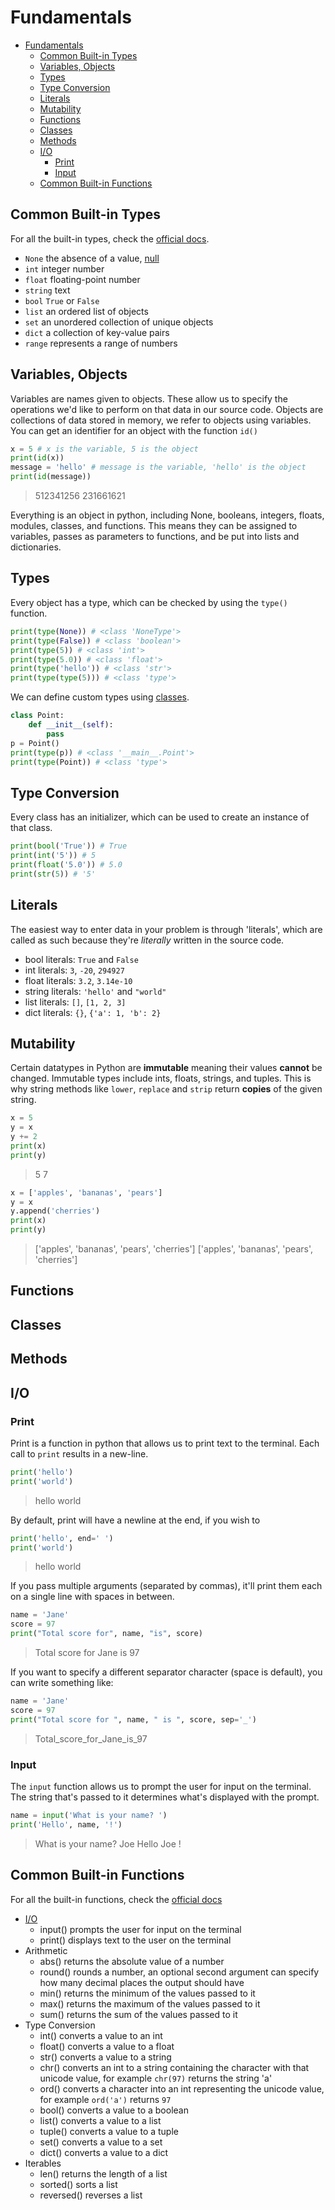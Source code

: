 
# Fundamentals


- [Fundamentals](#fundamentals)
  - [Common Built-in Types](#common-built-in-types)
  - [Variables, Objects](#variables-objects)
  - [Types](#types)
  - [Type Conversion](#type-conversion)
  - [Literals](#literals)
  - [Mutability](#mutability)
  - [Functions](#functions)
  - [Classes](#classes)
  - [Methods](#methods)
  - [I/O](#io)
    - [Print](#print)
    - [Input](#input)
  - [Common Built-in Functions](#common-built-in-functions)


## Common Built-in Types

For all the built-in types, check the [official docs](https://docs.python.org/3.2/library/stdtypes.html).

- `None` the absence of a value, [null](https://en.wikipedia.org/wiki/Null_pointer)
- `int` integer number
- `float` floating-point number
- `string` text
- `bool` `True` or `False`
- `list` an ordered list of objects
- `set` an unordered collection of unique objects
- `dict` a collection of key-value pairs
- `range` represents a range of numbers


## Variables, Objects

Variables are names given to objects. These allow us to specify the operations we'd like to perform on that data in our source code. Objects are collections of data stored in memory, we refer to objects using variables. You can get an identifier for an object with the function `id()`

```python
x = 5 # x is the variable, 5 is the object
print(id(x))
message = 'hello' # message is the variable, 'hello' is the object
print(id(message))
```
> 512341256
> 231661621

Everything is an object in python, including None, booleans, integers, floats, modules, classes, and functions. This means they can be assigned to variables, passes as parameters to functions, and be put into lists and dictionaries.

## Types

Every object has a type, which can be checked by using the `type()` function.

```python
print(type(None)) # <class 'NoneType'>
print(type(False)) # <class 'boolean'>
print(type(5)) # <class 'int'>
print(type(5.0)) # <class 'float'>
print(type('hello')) # <class 'str'>
print(type(type(5))) # <class 'type'>
```

We can define custom types using [classes](10%20-%20Classes.md).

```python
class Point:
    def __init__(self):
        pass
p = Point()
print(type(p)) # <class '__main__.Point'>
print(type(Point)) # <class 'type'>
```


## Type Conversion

Every class has an initializer, which can be used to create an instance of that class.

```python
print(bool('True')) # True
print(int('5')) # 5
print(float('5.0')) # 5.0
print(str(5)) # '5'
```

## Literals

The easiest way to enter data in your problem is through 'literals', which are called as such because they're *literally* written in the source code.

- bool literals: `True` and `False`
- int literals: `3`, `-20`, `294927`
- float literals: `3.2`, `3.14e-10`
- string literals: `'hello'` and `"world"`
- list literals: `[]`, `[1, 2, 3]`
- dict literals: `{}`, `{'a': 1, 'b': 2}`

## Mutability

Certain datatypes in Python are **immutable** meaning their values **cannot** be changed. Immutable types include ints, floats, strings, and tuples. This is why string methods like `lower`, `replace` and `strip` return **copies** of the given string.


```python
x = 5
y = x
y += 2
print(x)
print(y)
```
> 5
> 7

```python
x = ['apples', 'bananas', 'pears']
y = x
y.append('cherries')
print(x)
print(y)
```
> ['apples', 'bananas', 'pears', 'cherries']
> ['apples', 'bananas', 'pears', 'cherries']


## Functions


## Classes


## Methods



## I/O

### Print

Print is a function in python that allows us to print text to the terminal. Each call to `print` results in a new-line.

```python
print('hello')
print('world')
```
> hello
> world


By default, print will have a newline at the end, if you wish to 

```python
print('hello', end=' ')
print('world')
```
> hello world

If you pass multiple arguments (separated by commas), it'll print them each on a single line with spaces in between. 

```python
name = 'Jane'
score = 97
print("Total score for", name, "is", score)
```
> Total score for Jane is 97

If you want to specify a different separator character (space is default), you can write something like:

```python
name = 'Jane'
score = 97
print("Total score for ", name, " is ", score, sep='_')
```
> Total_score_for_Jane_is_97


### Input

The `input` function allows us to prompt the user for input on the terminal. The string that's passed to it determines what's displayed with the prompt.

```python
name = input('What is your name? ')
print('Hello', name, '!')

```
> What is your name? Joe
> Hello Joe !




## Common Built-in Functions

For all the built-in functions, check the [official docs](https://docs.python.org/3/library/functions.html)


- [I/O](#i/o)
    - input() prompts the user for input on the terminal
    - print() displays text to the user on the terminal
- Arithmetic
    - abs() returns the absolute value of a number
    - round() rounds a number, an optional second argument can specify how many decimal places the output should have
    - min() returns the minimum of the values passed to it
    - max() returns the maximum of the values passed to it
    - sum() returns the sum of the values passed to it
- Type Conversion
    - int() converts a value to an int
    - float() converts a value to a float
    - str() converts a value to a string
    - chr() converts an int to a string containing the character with that unicode value, for example `chr(97)` returns the string 'a'
    - ord() converts a character into an int representing the unicode value, for example `ord('a')` returns `97`
    - bool() converts a value to a boolean
    - list() converts a value to a list
    - tuple() converts a value to a tuple
    - set() converts a value to a set
    - dict() converts a value to a dict
- Iterables
    - len() returns the length of a list
    - sorted() sorts a list
    - reversed() reverses a list

